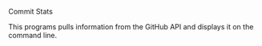 Commit Stats

This programs pulls information from the GitHub API and displays it on the command line.
